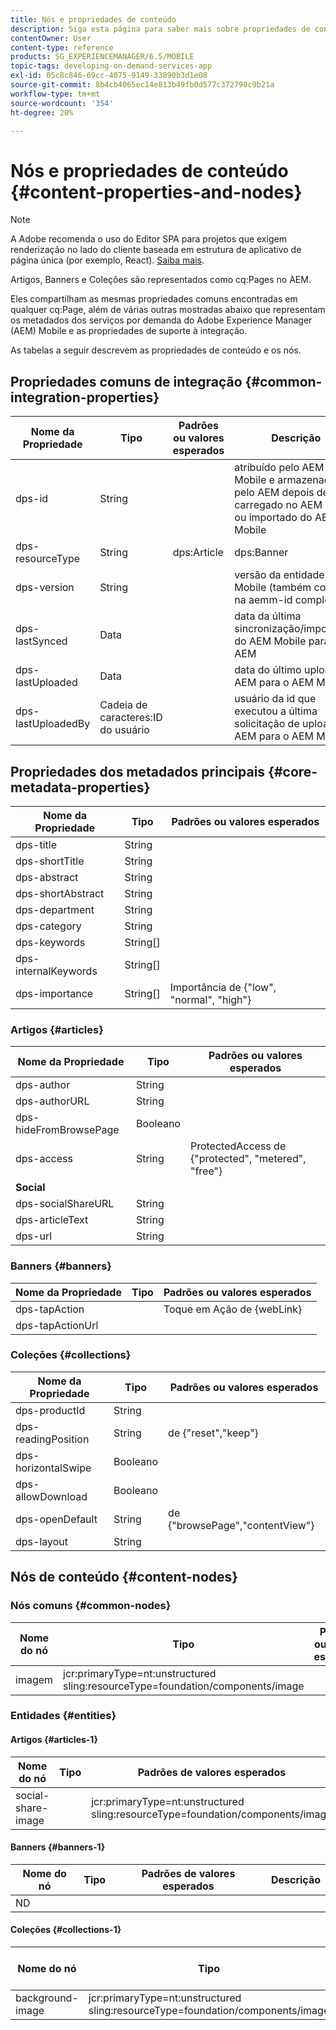 ```yaml
---
title: Nós e propriedades de conteúdo
description: Siga esta página para saber mais sobre propriedades de conteúdo e nós.
contentOwner: User
content-type: reference
products: SG_EXPERIENCEMANAGER/6.5/MOBILE
topic-tags: developing-on-demand-services-app
exl-id: 05c8c846-69cc-4075-9149-33890b3d1e08
source-git-commit: 8b4cb4065ec14e813b49fb0d577c372790c9b21a
workflow-type: tm+mt
source-wordcount: '354'
ht-degree: 20%

---
```


# Nós e propriedades de conteúdo {#content-properties-and-nodes}

>[!NOTE]
>
>A Adobe recomenda o uso do Editor SPA para projetos que exigem renderização no lado do cliente baseada em estrutura de aplicativo de página única (por exemplo, React). [Saiba mais](/help/sites-developing/spa-overview.md).

Artigos, Banners e Coleções são representados como cq:Pages no AEM.

Eles compartilham as mesmas propriedades comuns encontradas em qualquer cq:Page, além de várias outras mostradas abaixo que representam os metadados dos serviços por demanda do Adobe Experience Manager (AEM) Mobile e as propriedades de suporte à integração.

As tabelas a seguir descrevem as propriedades de conteúdo e os nós.

## Propriedades comuns de integração {#common-integration-properties}

| **Nome da Propriedade** | **Tipo** | **Padrões ou valores esperados** | **Descrição** |
|---|---|---|---|
| dps-id | String |  | atribuído pelo AEM Mobile e armazenado pelo AEM depois de carregado no AEM Mobile ou importado do AEM Mobile |
| dps-resourceType | String | dps:Article | dps:Banner | dps:Collection | propriedade de tipo de entidade |
| dps-version | String |  | versão da entidade AEM Mobile (também contida na aemm-id completa) |
| dps-lastSynced | Data |  | data da última sincronização/importação do AEM Mobile para o AEM |
| dps-lastUploaded | Data |  | data do último upload do AEM para o AEM Mobile |
| dps-lastUploadedBy | Cadeia de caracteres:ID do usuário |  | usuário da id que executou a última solicitação de upload do AEM para o AEM Mobile |

## Propriedades dos metadados principais {#core-metadata-properties}

| Nome da Propriedade | Tipo | Padrões ou valores esperados |
|--- |--- |--- |
| dps-title | String |  |
| dps-shortTitle | String |  |
| dps-abstract | String |  |
| dps-shortAbstract | String |  |
| dps-department | String |  |
| dps-category | String |  |
| dps-keywords | String[] |  |
| dps-internalKeywords | String[] |  |
| dps-importance | String[] | Importância de {&quot;low&quot;, &quot;normal&quot;, &quot;high&quot;} |

### Artigos {#articles}

| **Nome da Propriedade** | **Tipo** | **Padrões ou valores esperados** |
|---|---|---|
| dps-author | String |  |
| dps-authorURL | String |  |
| dps-hideFromBrowsePage | Booleano |  |
| dps-access | String | ProtectedAccess de {&quot;protected&quot;, &quot;metered&quot;, &quot;free&quot;} |
| **Social** |  |  |
| dps-socialShareURL | String |  |
| dps-articleText | String |  |
| dps-url | String |  |

### Banners {#banners}

| **Nome da Propriedade** | **Tipo** | **Padrões ou valores esperados** |
|---|---|---|
| dps-tapAction |  | Toque em Ação de {webLink} |
| dps-tapActionUrl |  |  |

### Coleções {#collections}

| Nome da Propriedade | Tipo | Padrões ou valores esperados |
|--- |--- |--- |
| dps-productId | String |  |
| dps-readingPosition | String | de {&quot;reset&quot;,&quot;keep&quot;} |
| dps-horizontalSwipe | Booleano |  |
| dps-allowDownload | Booleano |  |
| dps-openDefault | String | de {&quot;browsePage&quot;,&quot;contentView&quot;} |
| dps-layout | String |  |

## Nós de conteúdo {#content-nodes}

### Nós comuns {#common-nodes}

| Nome do nó | Tipo | Padrões ou valores esperados | Descrição |
|--- |--- |--- |--- |
| imagem | jcr:primaryType=nt:unstructured <br> sling:resourceType=foundation/components/image |  |  |

### Entidades {#entities}

#### Artigos {#articles-1}

| Nome do nó | Tipo | Padrões de valores esperados | Descrição |
|--- |--- |--- |--- |
| social-share-image |  | jcr:primaryType=nt:unstructured <br> sling:resourceType=foundation/components/image |  |

#### Banners {#banners-1}

| Nome do nó | Tipo | Padrões de valores esperados | Descrição |
|---|---|---|---|
| ND |  |  |  |

#### Coleções {#collections-1}

| Nome do nó | Tipo | Padrões de valores esperados | Descrição |
|--- |--- |--- |--- |
| background-image | jcr:primaryType=nt:unstructured <br> sling:resourceType=foundation/components/image |  |  |
